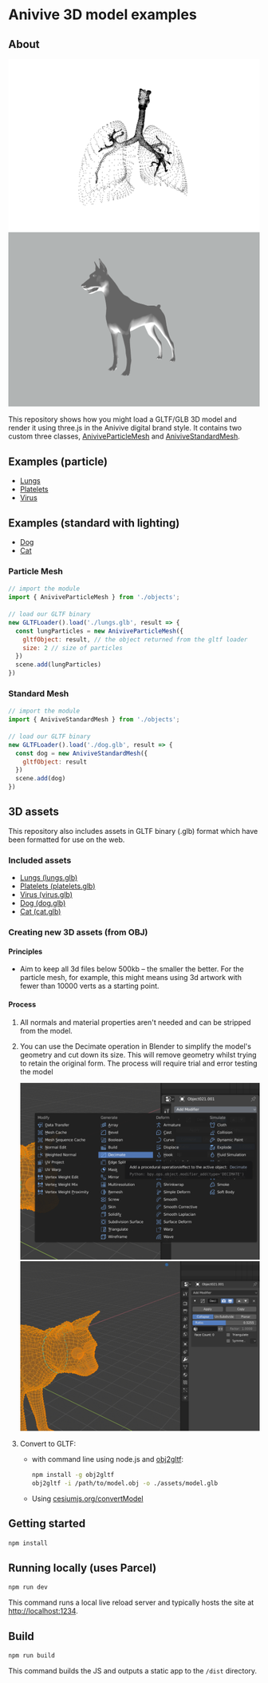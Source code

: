 # Anivive 3D model examples

## About

![Blender Decimate](./guide/particlemesh-example.png)
![Blender Decimate](./guide/standardmesh-example.png) 

This repository shows how you might load a GLTF/GLB 3D model and render it using three.js in the Anivive digital brand style. It contains two custom three classes, [AniviveParticleMesh](./src/objects/AniviveParticleMesh.js) and [AniviveStandardMesh](./src/objects/AniviveStandardMesh.js).

## Examples (particle)
* [Lungs](https://anivive-model-example.movingbrands.now.sh/?model=lungs&type=AniviveParticleMesh&background=FFFFFF)
* [Platelets](https://anivive-model-example.movingbrands.now.sh/?model=platelets&type=AniviveParticleMesh&background=FFFFFF)
* [Virus](https://anivive-model-example.movingbrands.now.sh/?model=virus&type=AniviveParticleMesh&background=FFFFFF)

## Examples (standard with lighting)
* [Dog](https://anivive-model-example.movingbrands.now.sh/?model=dog&type=AniviveStandardMesh)
* [Cat](https://anivive-model-example.movingbrands.now.sh/?model=cat&type=AniviveStandardMesh)

### Particle Mesh

```js
// import the module
import { AniviveParticleMesh } from './objects';

// load our GLTF binary
new GLTFLoader().load('./lungs.glb', result => {
  const lungParticles = new AniviveParticleMesh({
    gltfObject: result, // the object returned from the gltf loader
    size: 2 // size of particles
  })
  scene.add(lungParticles)
})
```

### Standard Mesh

```js
// import the module
import { AniviveStandardMesh } from './objects';

// load our GLTF binary
new GLTFLoader().load('./dog.glb', result => {
  const dog = new AniviveStandardMesh({
    gltfObject: result
  })
  scene.add(dog)
})
```

## 3D assets
This repository also includes assets in GLTF binary (.glb) format which have been formatted for use on the web.

### Included assets
* [Lungs (lungs.glb)](https://github.com/movingbrands/anivive-model-example/raw/prototype/assets/lungs.glb)
* [Platelets (platelets.glb)](https://github.com/movingbrands/anivive-model-example/raw/prototype/assets/platelets.glb)
* [Virus (virus.glb)](https://github.com/movingbrands/anivive-model-example/raw/prototype/assets/virus.glb)
* [Dog (dog.glb)](https://github.com/movingbrands/anivive-model-example/raw/prototype/assets/dog.glb)
* [Cat (cat.glb)](https://github.com/movingbrands/anivive-model-example/raw/prototype/assets/cat.glb)

### Creating new 3D assets (from OBJ)

#### Principles
* Aim to keep all 3d files below 500kb – the smaller the better. For the particle mesh, for example, this might means using 3d artwork with fewer than 10000 verts as a starting point.

#### Process
1. All normals and material properties aren't needed and can be stripped from the model.
2. You can use the Decimate operation in Blender to simplify the model's geometry and cut down its size. This will remove geometry whilst trying to retain the original form. The process will require trial and error testing the model 

	![Blender Decimate](./guide/blender-decimate-menu.png) 
	![Blender Decimate](./guide/blender-decimate-tool.png)

3. Convert to GLTF:
	* with command line using node.js and [obj2gltf](https://github.com/AnalyticalGraphicsInc/obj2gltf):
	
		```bash
		npm install -g obj2gltf
		obj2gltf -i /path/to/model.obj -o ./assets/model.glb
		```

	* Using [cesiumjs.org/convertModel](https://cesiumjs.org/convertModel/)

## Getting started

```bash
npm install
```

## Running locally (uses Parcel)

```bash
npm run dev
```

This command runs a local live reload server and typically hosts the site at [http://localhost:1234](http://localhost:1234).

## Build

```bash
npm run build
```

This command builds the JS and outputs a static app to the `/dist` directory.

